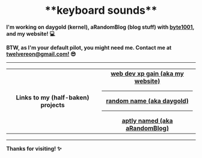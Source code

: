 <div align="center">
 <h1>**keyboard sounds**</h1>
  </div>
  <div>
  <strong><p>I'm working on daygold (kernel), aRandomBlog (blog stuff) with <a href="https://byte1001.dev" target="_blank">byte1001</a>, and my website! 💻</strong></p>
  <strong><p>BTW, as I'm your default pilot, you might need me. Contact me at <a href="mailto:twelvereon@gmail.com">twelvereon@gmail.com!</a> 😎</p></strong>
 <hr>
<table width="100%">
<tr>
 <th>Links to my (half-baken) projects</th>
 <td align="center">
<a href="https://defaultpilot.github.io">
<strong>web dev xp gain (aka my website)</strong>
 </a>
 <hr>
<a href="https://github.com/defaultpilot/daygold">
<strong>random name (aka daygold)</strong>
</a>
 <hr>
<a href="https://github.com/byte1001/aRandomBlog">
<strong>aptly named (aka aRandomBlog)</strong>
</a>
</table>
<hr>
 <strong><p>Thanks for visiting! ✨</p></strong>
</div>
